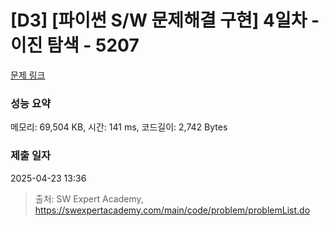 # [D3] [파이썬 S/W 문제해결 구현] 4일차 - 이진 탐색 - 5207 

[문제 링크](https://swexpertacademy.com/main/code/problem/problemDetail.do?contestProbId=AWT-W6oacsQDFAVT) 

### 성능 요약

메모리: 69,504 KB, 시간: 141 ms, 코드길이: 2,742 Bytes

### 제출 일자

2025-04-23 13:36



> 출처: SW Expert Academy, https://swexpertacademy.com/main/code/problem/problemList.do
